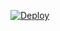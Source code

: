 [![Deploy](https://www.herokucdn.com/deploy/button.svg)](https://heroku.com/deploy?template=https://github.com/X37X/musicbot)

